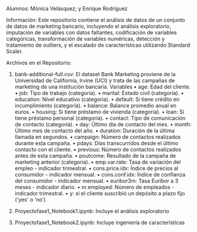Alumnos:
Mónica Velásquez; y
Enrique Rodríguez

Información:
Este repositorio contiene el análisis de datos de un conjunto de datos de marketing bancario, incluyendo el análisis exploratorio, imputación de variables con datos faltantes, codificación de variables categóricas, transformación de variables numéricas, detección y tratamiento de outliers, y el escalado de características utilizando Standard Scaler.

Archivos en el Repositorio:
1. bank-additional-full.csv: El dataset Bank Marketing proviene de la Universidad de California, Irvine (UCI) y trata de las campañas de marketing de una institución bancaria.
Variables
•	age: Edad del cliente.
•	job: Tipo de trabajo (categoría).
•	marital: Estado civil (categoría).
•	education: Nivel educativo (categoría).
•	default: Si tiene crédito en incumplimiento (categoría).
•	balance: Balance promedio anual en euros.
•	housing: Si tiene préstamo de vivienda (categoría).
•	loan: Si tiene préstamo personal (categoría).
•	contact: Tipo de comunicación de contacto (categoría).
•	day: Último día de contacto del mes.
•	month: Último mes de contacto del año.
•	duration: Duración de la última llamada en segundos.
•	campaign: Número de contactos realizados durante esta campaña.
•	pdays: Días transcurridos desde el último contacto con el cliente.
•	previous: Número de contactos realizados antes de esta campaña.
•	poutcome: Resultado de la campaña de marketing anterior (categoría).
•	emp.var.rate: Tasa de variación del empleo - indicador trimestral.
•	cons.price.idx: Índice de precios al consumidor - indicador mensual.
•	cons.conf.idx: Índice de confianza del consumidor - indicador mensual.
•	euribor3m: Tasa Euribor a 3 meses - indicador diario.
•	nr.employed: Número de empleados - indicador trimestral.
•	y: si el cliente suscribió un depósito a plazo fijo ('yes' o 'no')

2. Proyectofase1_Notebook1.ipynb: Incluye el análisis exploratorio
3. Proyectofase1_Notebook2.ipynb: Incluye ingeniería de características
